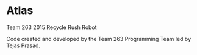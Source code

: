 # Atlas
Team 263 2015 Recycle Rush Robot

Code created and developed by the Team 263 Programming Team led by Tejas Prasad.
